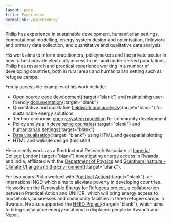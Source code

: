 ```yaml
---
layout: page
title: Experience
permalink: /experience/
---
```

Philip has experience in sustainable development, humanitarian settings, computational modelling, energy system design and optimisation, fieldwork and primary data collection, and quantitative and qualitative data analysis.

His work aims to inform practitioners, policymakers and the private sector in how to best provide electricity access to un- and under-served populations. Philip has research and practical experience working in a number of developing countries, both in rural areas and humanitarian setting such as refugee camps.

Freely accessible examples of his work include:
- [Open source code development](https://github.com/phil-sandwell/CLOVER){:target="blank"} and maintaining user-friendly [documentation](https://clover-energy.readthedocs.io/en/latest/){:target="blank"}
- Quantitative and qualitative [fieldwork and analysis](https://practicalaction.org/knowledge-centre/resources/ensuring-refugee-camps-in-rwanda-have-access-to-sustainable-energy/){:target="blank"} for sustainable energy solutions
- Techno-economic [energy system modelling](https://github.com/phil-sandwell/CLOVER) for community development
- Policy analysis in [developing countries](https://www.imperial.ac.uk/grantham/publications/briefing-papers/supporting-rural-electrification-in-developing-countries.php){:target="blank"} and [humanitarian settings](https://www.imperial.ac.uk/grantham/publications/sustainable-mini-grid-systems-in-refugee-camps-a-case-study-of-rwanda.php){:target="blank"}
- [Data visualisation](https://phil-sandwell.github.io/Singapore_Solar/){:target="blank"} using HTML and geospatial plotting
- HTML and website design (this site!)

He currently works as a Postdoctoral Research Associate at [Imperial College London](https://www.imperial.ac.uk/){:target="blank"} investigating energy access in Rwanda and India, affiliated with the [Department of Physics](https://www.imperial.ac.uk/physics) and [Grantham Institute - Climate Change and the Environment](https://www.imperial.ac.uk/grantham/){:target="blank"}.

For two years Philip worked with [Practical Action](https://practicalaction.org/){:target="blank"}, an international NGO which aims to alleviate poverty in developing countries. He works on the Renewable Energy for Refugees project, a collaboration between Practical Action and UNHCR, which will bring energy access to households, businesses and community facilities in three refugee camps in Rwanda. He also supported the [HEED Project](http://heed-refugee.coventry.ac.uk/){:target="blank"}, which aims to bring sustainable energy solutions to displaced people in Rwanda and Nepal.
